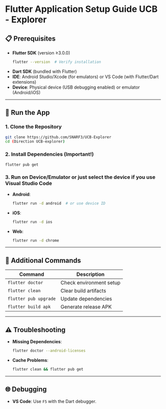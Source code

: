 
# **Flutter Application Setup Guide UCB - Explorer**

## 📋 Prerequisites  
- **Flutter SDK** (version ≥3.0.0)  
  ```bash
  flutter --version  # Verify installation
  ```
- **Dart SDK** (bundled with Flutter)  
- **IDE**: Android Studio/Xcode (for emulators) or VS Code (with Flutter/Dart extensions)  
- **Device**: Physical device (USB debugging enabled) or emulator (Android/iOS)  

---

## 🚀 **Run the App**  
### **1. Clone the Repository**  
```bash
git clone https://github.com/SNARF3/UCB-Explorer
cd (Direction UCB-explorer)
```

### **2. Install Dependencies (Important!)**  
```bash
flutter pub get
```

### **3. Run on Device/Emulator or just select the device if you use Visual Studio Code**  
- **Android**:  
  ```bash
  flutter run -d android  # or use device ID
  ```
- **iOS**:  
  ```bash
  flutter run -d ios
  ```
- **Web**:  
  ```bash
  flutter run -d chrome
  ```

---

## 🔧 **Additional Commands**  
| Command | Description |  
|---------|-------------|  
| `flutter doctor` | Check environment setup |  
| `flutter clean` | Clear build artifacts |  
| `flutter pub upgrade` | Update dependencies |  
| `flutter build apk` | Generate release APK |  

---

## ⚠️ **Troubleshooting**  
- **Missing Dependencies**:  
  ```bash
  flutter doctor --android-licenses
  ```
- **Cache Problems**:  
  ```bash
  flutter clean && flutter pub get
  ```

---

## 🌐 **Debugging**  
- **VS Code**: Use `F5` with the Dart debugger.    
